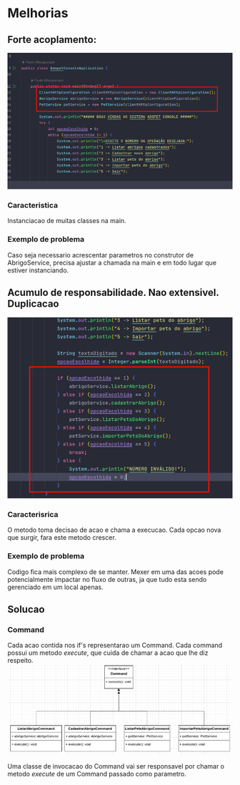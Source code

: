 # Melhorias
## Forte acoplamento:
![](./acoplamento.png)
### Caracteristica
Instanciacao de muitas classes na main.
### Exemplo de problema
Caso seja necessario acrescentar parametros no construtor de AbrigoService, precisa ajustar a chamada na main e em todo lugar que estiver instanciando.

## Acumulo de responsabilidade. Nao extensivel. Duplicacao
![](./open-close.png)
### Caracterisrica
O metodo toma decisao de acao e chama a execucao. Cada opcao nova que surgir, fara este metodo crescer.
### Exemplo de problema
Codigo fica mais complexo de se manter. Mexer em uma das acoes pode potencialmente impactar no fluxo de outras, ja que tudo esta sendo gerenciado em um local apenas.

## Solucao
### Command
Cada acao contida nos if's representarao um Command. Cada command possui um metodo *execute*, que cuida de chamar a acao que lhe diz respeito. 
![](./commandInterface.png)

Uma classe de invocacao do Command vai ser responsavel por chamar o metodo *execute* de um Command passado como parametro.
